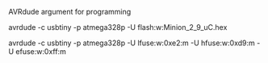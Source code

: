 AVRdude argument for programming

avrdude -c usbtiny -p atmega328p -U flash:w:Minion_2_9_uC.hex

avrdude -c usbtiny -p atmega328p -U lfuse:w:0xe2:m -U hfuse:w:0xd9:m -U efuse:w:0xff:m